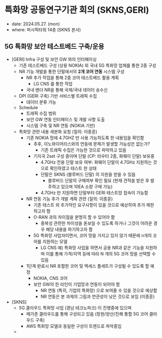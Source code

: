 # 특화망 공동연구기관 회의 (SKNS,GERI)
- date: 2024.05.27. (mon)
- where: 퍼시픽타워 14층 (SKNS 본사)

## 5G 특화망 보안 테스트베드 구축/운용
- [GERI] Infra 구성 및 보안 GW 와의 인터페이싱
  - 기존 테스트베드 구성 (상용 NOKIA) 외 국내 5G 특화망 업체를 통한 2중 구성
  - NR 기능 개발을 통한 단말에서의 **2개 코어 연동** 시스템 구성
    - NR 추가 작업을 통해 2중 코어 테스트베드 활용 계획
      - LG CNS 를 통한 작업
    - 국내 벤더 NR을 통해 국제/국내 데이터 송수신
  - DPI (GERI 구축) 기반 서비스별 트래픽 수집
    - 데이터 분류 가능
  - Schedule
    - 트래픽 수집 범위
    - 보안 GW 연동 인터페이스 및 개발 사항 도출
    - 시스템 구축 및 NR 연동 (NOKIA 기반)
  - 특화망 관련 내용 세분화 요청 (질의: 이종훈)
    - 기존 NOKIA 망에 4.7GHZ 만 사용 가능하도록 한 내용임을 확인함
      - 추후, 이노와이어리스와의 연동에 문제가 발생할 가능성은 없는가?
        - 기존 트래픽 수집은 가능한 것으로 파악하고 있음
      - 기지국 2set 구성 중이며 단말 (CP: 라우터 2종, 화웨이 단말) 보유중
        - 4.7GHz 전용 단말 보유 여부: 화웨이 단말이 4.7GHz 지원하는 것으로 확인하였고 테스트 한 상태
        - 단말은 SKNS (블루버드 단말) 의 지원을 받을 수 있음
          - 블루버드 단말의 구매여부 확인 필요 (현재 견적을 받은 후 발주하고 있으며 10EA 소량 구매 가능)
        - 4.7GHz 만 지원하면 단말부터 GERI 테스트망 접속이 가능함
    - NR 연동 기능 추가 개발 계획 관련 (질의: 이종훈)
      - 기존 테스트 외 추가적인 요구사항이 있을 것으로 예상하여 추가 제한하고자 함
      - O-RAN 과의 차이점을 분명히 할 수 있어야 함
        - 중복성 관련한 차이성을 돋보일 수 있도록 하거나 그것이 어려운 경우 해당 내용을 파기하고자 함
      - 5G 특화망 사업자이면서, 코어 망을 가지고 있지 않기 때문에 n개의 코어를 지원하는 모델
        - LG CNS 예) 특화망 사업을 하면서 공용 NR과 같은 기능을 지원하며 이를 통해 가격/지역 등에 따라 N 개의 5G 코어 망을 선택할 수 있음
    - 1단계 완료시 NR 포함한 코어 및 엑세스 풀세트가 구성될 수 있도록 할 예정
      - NOKIA, CNS 코어
      - 보안 GW의 한 라인이 기업망과 연동이 되어야 함
        - NR 연동 (특히, 기업의 특화망) 으로 보여줄 수 있을 것으로 예상함
        - NR 연동은 본 과제의 그림과 연관성이 낮은 것으로 보임 (이종훈)
- [SKNS]
  - 5G 클라우드 특화망 사업 (경남 테크노파크) 이 진행중에 있으며
    - 메가존 클라우드를 통해 구성되고 있음 (창원/양산/진해 통합 5G 코어 클라우드 구축)
    - AWS 특화망 모델과 동일한 구성이 트렌드로 파악중임
  - 